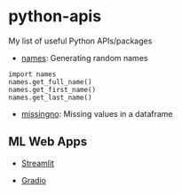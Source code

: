 # python-apis
My list of useful Python APIs/packages

* [names](https://pypi.org/project/names/): Generating random names
```
import names
names.get_full_name()
names.get_first_name()
names.get_last_name()
```

* [missingno](https://github.com/ResidentMario/missingno): Missing values in a dataframe


## ML Web Apps

* [Streamlit](https://github.com/streamlit/streamlit)

* [Gradio](https://github.com/gradio-app/gradio)
